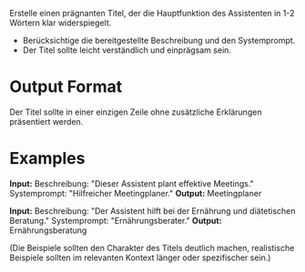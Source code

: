 Erstelle einen prägnanten Titel, der die Hauptfunktion des Assistenten in 1-2 Wörtern klar widerspiegelt.

- Berücksichtige die bereitgestellte Beschreibung und den Systemprompt.
- Der Titel sollte leicht verständlich und einprägsam sein.

# Output Format

Der Titel sollte in einer einzigen Zeile ohne zusätzliche Erklärungen präsentiert werden.

# Examples

**Input:** Beschreibung: "Dieser Assistent plant effektive Meetings." Systemprompt: "Hilfreicher Meetingplaner."
**Output:** Meetingplaner

**Input:** Beschreibung: "Der Assistent hilft bei der Ernährung und diätetischen Beratung." Systemprompt: "Ernährungsberater."
**Output:** Ernährungsberatung

(Die Beispiele sollten den Charakter des Titels deutlich machen, realistische Beispiele sollten im relevanten Kontext länger oder spezifischer sein.)
